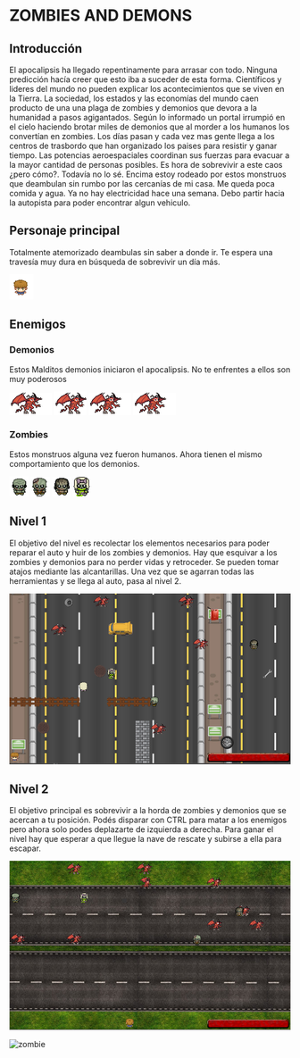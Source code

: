 # ZOMBIES AND DEMONS

## Introducción

El apocalipsis ha llegado repentinamente para arrasar con todo. Ninguna predicción hacía creer que esto iba a suceder de esta forma. Científicos y lideres del mundo no pueden explicar los acontecimientos que se viven en la Tierra. La sociedad, los estados y las economías del mundo caen producto de una una plaga de zombies y demonios que devora a la humanidad a pasos agigantados. Según lo informado un portal irrumpió en el cielo haciendo brotar miles de demonios que al morder a los humanos los convertían en zombies. 
Los días pasan y cada vez mas gente llega a los centros de trasbordo que han organizado los paises para resistir y ganar tiempo. Las potencias aeroespaciales coordinan sus fuerzas para evacuar a la mayor cantidad de personas posibles. 
Es hora de sobrevivir a este caos ¿pero cómo?. Todavía no lo sé. Encima estoy rodeado por estos monstruos que deambulan sin rumbo por las cercanías de mi casa. Me queda poca comida y agua. Ya no hay electricidad hace una semana. Debo partir hacia la autopista para poder encontrar algun vehiculo.

## Personaje principal

Totalmente atemorizado deambulas sin saber a donde ir. Te espera una travesía muy dura en búsqueda de sobrevivir un día más.

![principal](assets/George.gif)

## Enemigos

### Demonios 

Estos Malditos demonios iniciaron el apocalipsis. No te enfrentes a ellos son muy poderosos

![devil1](assets/devil1_abajo.png)    ![devil2](assets/devil2_abajo.png)    ![devil3](assets/devil3_abajo.png)   ![devil3](assets/devil4_abajo.png)

### Zombies

Estos monstruos alguna vez fueron humanos. Ahora tienen el mismo comportamiento que los demonios.

![zombie1](assets/Zombie1.gif)        ![zombie2](assets/Zombie2.gif)       ![zombie3](assets/Zombie3.gif)       ![zombie4](assets/Zombie4.gif)

## Nivel 1

El objetivo del nivel es recolectar los elementos necesarios para poder reparar el auto y huir de los zombies y demonios. Hay que esquivar a los zombies y demonios para no perder vidas y retroceder. Se pueden tomar atajos mediante las alcantarillas. Una vez que se agarran todas las herramientas y se llega al auto, pasa al nivel 2. 

![nivel1](assets/EscenarioNivel1.png)  


## Nivel 2

El objetivo principal es sobrevivir a la horda de zombies y demonios que se acercan a tu posición. Podés disparar con CTRL para matar a los enemigos pero ahora solo podes deplazarte de izquierda a derecha. Para ganar el nivel hay que esperar a que llegue la nave de rescate y subirse a ella para escapar. 

![nivel2](assets/EscenarioNivel2.png)  





![zombie](https://opengameart.org/sites/default/files/pixel%20ZOMBIE%20BIGgif.gif)




